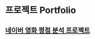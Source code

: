 # 프로젝트 Portfolio

## [네이버 영화 평점 분석 프로젝트](https://github.com/SonHeeRak/dataML/tree/master/%EB%84%A4%EC%9D%B4%EB%B2%84%20%EC%98%81%ED%99%94%20%ED%8F%89%EC%A0%90%20%EB%B6%84%EC%84%9D%20%ED%94%84%EB%A1%9C%EC%A0%9D%ED%8A%B8, '네이버 영화 평점 분석 프로젝트')

